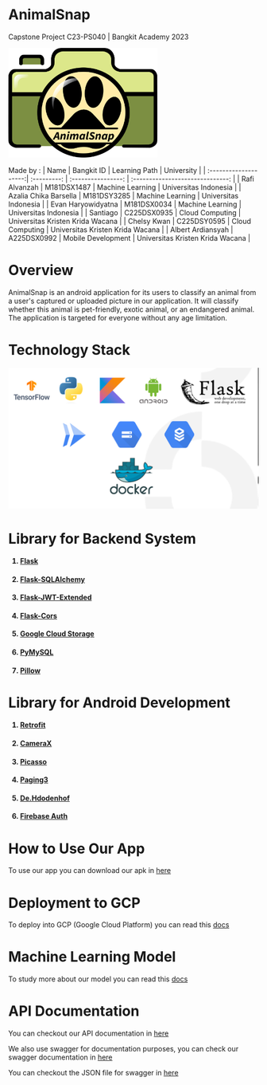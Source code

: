 # AnimalSnap

Capstone Project C23-PS040 | Bangkit Academy 2023

<img src="https://github.com/ItsMeMan221/animal-snap/blob/main/docs/logo_app.png" alt="logo application" width="300" height="220">

Made by :
| Name                  | Bangkit ID  | Learning Path      | University                       |
| :--------------------:| :---------: | :----------------: | :------------------------------: |
| Rafi Alvanzah         | M181DSX1487 | Machine Learning   | Universitas Indonesia            |
| Azalia Chika Barsella | M181DSY3285 | Machine Learning   | Universitas Indonesia            |
| Evan Haryowidyatna    | M181DSX0034 | Machine Learning   | Universitas Indonesia            |
| Santiago              | C225DSX0935 | Cloud Computing    | Universitas Kristen Krida Wacana |
| Chelsy Kwan           | C225DSY0595 | Cloud Computing    | Universitas Kristen Krida Wacana |
| Albert Ardiansyah     | A225DSX0992 | Mobile Development | Universitas Kristen Krida Wacana |

# Overview

AnimalSnap is an android application for its users to classify an animal from a user's captured or uploaded picture in our application. It will classify whether this animal is pet-friendly, exotic animal, or an endangered animal. The application is targeted for everyone without any age limitation.

# Technology Stack
<img src="https://github.com/ItsMeMan221/animal-snap/blob/main/docs/TechStack.png" alt="logo application">


# Library for Backend System
<ol>
    <h4><li><a href="https://flask.palletsprojects.com/en/2.3.x/">Flask</a></li></h4>
    <h4><li><a href="https://flask-sqlalchemy.palletsprojects.com/en/3.0.x/">Flask-SQLAlchemy</a></li></h4>
    <h4><li><a href="https://flask-jwt-extended.readthedocs.io/en/stable/">Flask-JWT-Extended</a></li></h4>
    <h4><li><a href="https://flask-cors.readthedocs.io/en/latest/">Flask-Cors</a></li></h4>
    <h4><li><a href="https://pypi.org/project/google-cloud-storage/">Google Cloud Storage</a></li></h4>
    <h4><li><a href="https://pypi.org/project/pymysql/">PyMySQL</a></li></h4>
    <h4><li><a href="https://pypi.org/project/Pillow/">Pillow</a></li></h4>
</ol>

# Library for Android Development
<ol>
    <h4><li><a href="https://square.github.io/retrofit/">Retrofit</a></li></h4>
    <h4><li><a href="https://developer.android.com/training/camerax">CameraX</a></li></h4>
    <h4><li><a href="https://square.github.io/picasso/">Picasso</a></li></h4>
    <h4><li><a href="https://developer.android.com/topic/libraries/architecture/paging/v3-overview">Paging3</a></li></h4>
    <h4><li><a href="https://github.com/hdodenhof/CircleImageView">De.Hdodenhof</a></li></h4>
    <h4><li><a href="https://firebase.google.com/docs/auth">Firebase Auth</a></li></h4>
</ol>

# How to Use Our App
To use our app you can download our apk in <a href="https://tinyurl.com/animal-snap">here</a>

# Deployment to GCP
To deploy into GCP (Google Cloud Platform) you can read this <a href="docs/deploy-gcp.md">docs</a>

# Machine Learning Model
To study more about our model you can read this <a href="docs/models.md">docs</a>
# API Documentation
<p>You can checkout our API documentation in <a href="https://documenter.getpostman.com/view/27666286/2s93sc5YB7">here</a></p>
<p>We also use swagger for documentation purposes, you can check our swagger documentation in <a href="https://app.swaggerhub.com/apis-docs/ItsMeMan221/animal-snap_api/1.0">here</a></p>
<p>You can checkout the JSON file for swagger in <a href="https://github.com/ItsMeMan221/animal-snap/blob/animal-snap-api/static/openapi.json">here</a></p>

